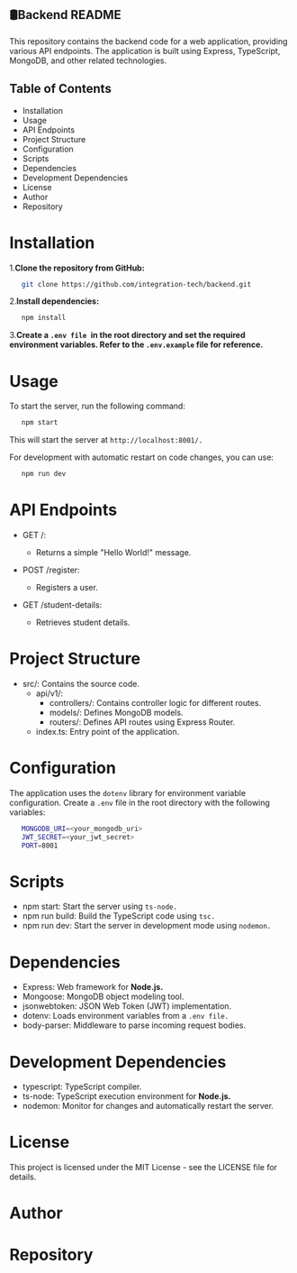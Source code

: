 ## 🛢Backend README

This repository contains the backend code for a web application, providing various API endpoints. The application is built using Express, TypeScript, MongoDB, and other related technologies.

## Table of Contents

- Installation
- Usage
- API Endpoints
- Project Structure
- Configuration
- Scripts
- Dependencies
- Development Dependencies
- License
- Author
- Repository

# Installation
1.**Clone the repository from GitHub:**
```bash
   git clone https://github.com/integration-tech/backend.git
```

2.**Install dependencies:**
```bash
   npm install
```

3.**Create a `.env file `in the root directory and set the required environment variables. Refer to the `.env.example` file for reference.**

# Usage

To start the server, run the following command:

```bash
   npm start
```

This will start the server at `http://localhost:8001/.`

For development with automatic restart on code changes, you can use:
```bash
   npm run dev
```
# API Endpoints
- GET /:
  - Returns a simple "Hello World!" message.

- POST /register:
  - Registers a user.
- GET /student-details:
  - Retrieves student details.

# Project Structure
- src/: Contains the source code.
  - api/v1/:
    - controllers/: Contains controller logic for different routes.
    - models/: Defines MongoDB models.
    - routers/: Defines API routes using Express Router.
  -  index.ts: Entry point of the application.

# Configuration
The application uses the `dotenv` library for environment variable configuration. Create a `.env` file in the root directory with the following variables:
```bash
   MONGODB_URI=<your_mongodb_uri>
   JWT_SECRET=<your_jwt_secret>
   PORT=8001  
```
# Scripts
- npm start: Start the server using `ts-node.`
- npm run build: Build the TypeScript code using `tsc.`
- npm run dev: Start the server in development mode using `nodemon.`
# Dependencies
- Express: Web framework for **Node.js.**
- Mongoose: MongoDB object modeling tool.
- jsonwebtoken: JSON Web Token (JWT) implementation.
- dotenv: Loads environment variables from a `.env file.`
- body-parser: Middleware to parse incoming request bodies.
# Development Dependencies
- typescript: TypeScript compiler.
- ts-node: TypeScript execution environment for **Node.js.**
- nodemon: Monitor for changes and automatically restart the server.
# License
This project is licensed under the MIT License - see the LICENSE file for details.

# Author


# Repository


